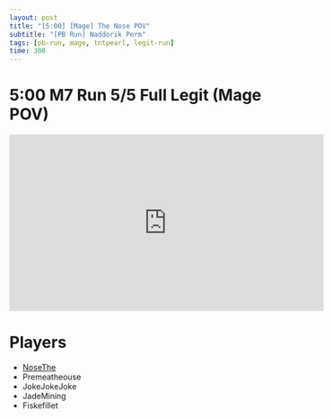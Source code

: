 ```yaml
---
layout: post
title: "[5:00] [Mage] The Nose POV"
subtitle: "[PB Run] Naddorik Perm"
tags: [pb-run, mage, tntpearl, legit-run]
time: 300
---
```


# 5:00 M7 Run 5/5 Full Legit (Mage POV)
<iframe width="560" height="315" src="https://www.youtube.com/embed/5tdw0rdFx5A?si=6eTPa5NKHHjaC1Be" title="YouTube video player" frameborder="0" allow="accelerometer; autoplay; clipboard-write; encrypted-media; gyroscope; picture-in-picture; web-share" referrerpolicy="strict-origin-when-cross-origin" allowfullscreen></iframe>


# Players
- [NoseThe](https://thenose2003.github.io/2025-03-06-NoseThe/)
- Premeatheouse
- JokeJokeJoke
- JadeMining
- Fiskefillet
